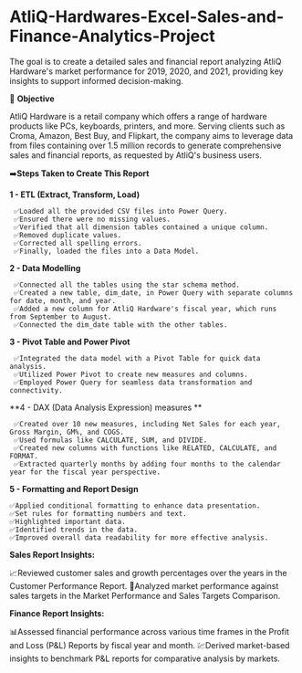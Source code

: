 # AtliQ-Hardwares-Excel-Sales-and-Finance-Analytics-Project
The goal is to create a detailed sales and financial report analyzing AtliQ Hardware's market performance for 2019, 2020, and 2021, providing key insights to support informed decision-making.

🎯 **Objective**

AtliQ Hardware is a retail company which offers a range of hardware products like PCs, keyboards, printers, and more. Serving clients such as Croma, Amazon, Best Buy, and Flipkart, the company aims to leverage data from files containing over 1.5 million records to generate comprehensive sales and financial reports, as requested by AtliQ's business users.

➡️**Steps Taken to Create This Report**

**1 - ETL (Extract, Transform, Load)**

     ✅Loaded all the provided CSV files into Power Query.
     ✅Ensured there were no missing values.
     ✅Verified that all dimension tables contained a unique column.
     ✅Removed duplicate values.
     ✅Corrected all spelling errors.
     ✅Finally, loaded the files into a Data Model.

**2 - Data Modelling**
         
     ✅Connected all the tables using the star schema method.
     ✅Created a new table, dim_date, in Power Query with separate columns for date, month, and year.
     ✅Added a new column for AtliQ Hardware's fiscal year, which runs from September to August.
     ✅Connected the dim_date table with the other tables.

**3 - Pivot Table and Power Pivot**
        
     ✅Integrated the data model with a Pivot Table for quick data analysis.
     ✅Utilized Power Pivot to create new measures and columns.
     ✅Employed Power Query for seamless data transformation and connectivity.

**4 - DAX (Data Analysis Expression) measures **

     ✅Created over 10 new measures, including Net Sales for each year, Gross Margin, GM%, and COGS.
     ✅Used formulas like CALCULATE, SUM, and DIVIDE.
     ✅Created new columns with functions like RELATED, CALCULATE, and FORMAT.
     ✅Extracted quarterly months by adding four months to the calendar year for the fiscal year perspective.

**5 - Formatting and Report Design**

    ✅Applied conditional formatting to enhance data presentation.
    ✅Set rules for formatting numbers and text.
    ✅Highlighted important data.
    ✅Identified trends in the data.
    ✅Improved overall data readability for more effective analysis.

**Sales Report Insights:**

📈Reviewed customer sales and growth percentages over the years in the Customer Performance Report.
🎯Analyzed market performance against sales targets in the Market Performance and Sales Targets Comparison.

**Finance Report Insights:**

📊Assessed financial performance across various time frames in the Profit and Loss (P&L) Reports by fiscal year and month.
💹Derived market-based insights to benchmark P&L reports for comparative analysis by markets.

